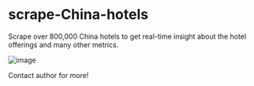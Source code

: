 # scrape-China-hotels

Scrape over 800,000 China hotels to get real-time insight about the hotel offerings and many other metrics.

![image](https://user-images.githubusercontent.com/23301349/151703785-73a2441c-ea04-445a-ad5c-cd553c18855a.png)


Contact author for more!
